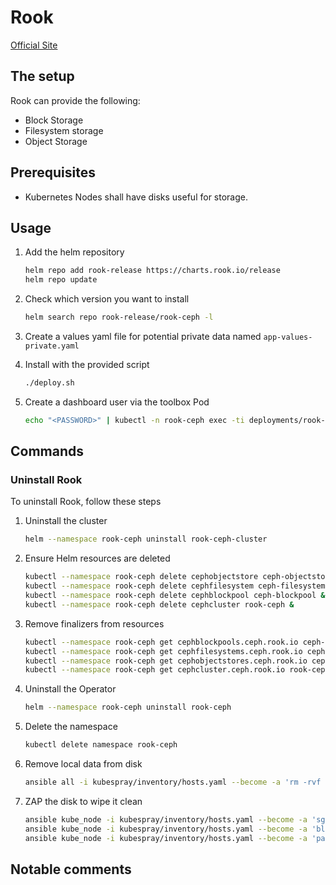 # Rook

[Official Site](https://github.com/rook/rook)

## The setup

Rook can provide the following:

- Block Storage
- Filesystem storage
- Object Storage

## Prerequisites

- Kubernetes Nodes shall have disks useful for storage.

## Usage

1. Add the helm repository

    ```bash
    helm repo add rook-release https://charts.rook.io/release
    helm repo update
    ```

2. Check which version you want to install

    ```bash
    helm search repo rook-release/rook-ceph -l
    ```

3. Create a values yaml file for potential private data named `app-values-private.yaml`

4. Install with the provided script

    ```bash
    ./deploy.sh
    ```

5. Create a dashboard user via the toolbox Pod

    ```bash
    echo "<PASSWORD>" | kubectl -n rook-ceph exec -ti deployments/rook-ceph-tools -- ceph dashboard ac-user-create <USERNAME> -i /dev/stdin administrator
    ```

## Commands

### Uninstall Rook

To uninstall Rook, follow these steps

1. Uninstall the cluster

    ```bash
    helm --namespace rook-ceph uninstall rook-ceph-cluster
    ```

2. Ensure Helm resources are deleted

    ```bash
    kubectl --namespace rook-ceph delete cephobjectstore ceph-objectstore &
    kubectl --namespace rook-ceph delete cephfilesystem ceph-filesystem &
    kubectl --namespace rook-ceph delete cephblockpool ceph-blockpool &
    kubectl --namespace rook-ceph delete cephcluster rook-ceph &
    ```

3. Remove finalizers from resources

    ```bash
    kubectl --namespace rook-ceph get cephblockpools.ceph.rook.io ceph-blockpool -o json | jq '.metadata.finalizers = null' | kubectl apply -f -
    kubectl --namespace rook-ceph get cephfilesystems.ceph.rook.io ceph-filesystem -o json | jq '.metadata.finalizers = null' | kubectl apply -f -
    kubectl --namespace rook-ceph get cephobjectstores.ceph.rook.io ceph-objectstore -o json | jq '.metadata.finalizers = null' | kubectl apply -f -
    kubectl --namespace rook-ceph get cephcluster.ceph.rook.io rook-ceph -o json | jq '.metadata.finalizers = null' | kubectl apply -f -
    ```

4. Uninstall the Operator

    ```bash
    helm --namespace rook-ceph uninstall rook-ceph
    ```

5. Delete the namespace

    ```bash
    kubectl delete namespace rook-ceph
    ```

6. Remove local data from disk

    ```bash
    ansible all -i kubespray/inventory/hosts.yaml --become -a 'rm -rvf /var/lib/rook'
    ```

7. ZAP the disk to wipe it clean

    ```bash
    ansible kube_node -i kubespray/inventory/hosts.yaml --become -a 'sgdisk --zap-all /dev/sdb'
    ansible kube_node -i kubespray/inventory/hosts.yaml --become -a 'blkdiscard /dev/sdb'
    ansible kube_node -i kubespray/inventory/hosts.yaml --become -a 'partprobe /dev/sdb'
    ```

## Notable comments
